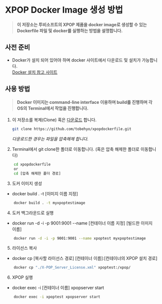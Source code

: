# XPOP Docker Image 생성 방법
> #### 이 저장소는 투비소프트의 XPOP 제품을 docker image로 생성할 수 있는 Dockerfile 파일 및 docker를 실행하는 방법을 설명합니다.

## 사전 준비
- Docker가 설치 되어 있어야 하며 docker 사이트에서 다운로드 및 설치가 가능합니다.  
[Docker 설치 참고 사이트](https://docs.docker.com/get-docker)

## 사용 방법
> #### Docker 이미지는 command-line interface 이용하며 build를 진행하며 각 OS의 Terminal에서 작업을 진행합니다.  
1. 이 저장소를 복제(Clone) 혹은 [다운로드](https://github.com/tobehyo/xpopdockerfile/archive/refs/heads/main.zip) 합니다.
   ``` bash
   git clone https://github.com/tobehyo/xpopdockerfile.git
   ```
   *다운로드한 경우는 파일을 압축해제 합니다.*  

2. Terminal에서 git clone한 폴더로 이동합니다. (혹은 압축 해제한 폴더로 이동합니다)
``` bash
    cd xpopdockerfile
    or
    cd [압축 해제한 폴더 경로]
```

3. 도커 이미지 생성  
+ docker build . -t [이미지 이름 지정]
``` bash
    docker build . -t myxpoptestimage
```

4. 도커 백그라운드로 실행  
+ docker run -d -i -p 9001:9001 --name [컨테이너 이름 지정] [빌드한 이미지 이름]
``` bash
    docker run -d -i -p 9001:9001 --name xpoptest myxpoptestimage
```
5. 라이선스 복사
+ docker cp [복사할 라이선스 경로] [컨테이너 이름]:[컨테이너의 XPOP 설치 경로]
``` bash
    docker cp "./X-POP_Server_License.xml" xpoptest:/xpop/
```

6. XPOP 실행
+ docker exec -i [컨테이너 이름] xpopserver start
``` bash
    docker exec -i xpoptest xpopserver start
```
